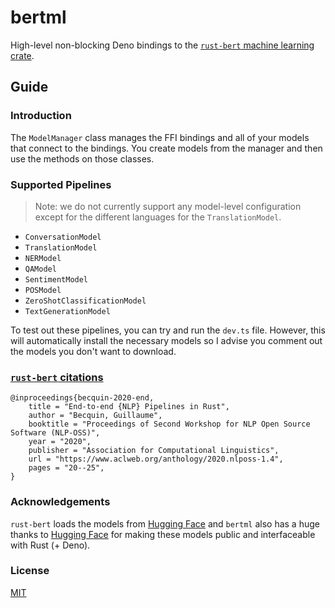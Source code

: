 # bertml

High-level non-blocking Deno bindings to the
[`rust-bert` machine learning crate](https://crates.io/crates/rust-bert).

## Guide

### Introduction

The `ModelManager` class manages the FFI bindings and all of your models that
connect to the bindings. You create models from the manager and then use the
methods on those classes.

### Supported Pipelines

> Note: we do not currently support any model-level configuration except for the
> different languages for the `TranslationModel`.

- `ConversationModel`
- `TranslationModel`
- `NERModel`
- `QAModel`
- `SentimentModel`
- `POSModel`
- `ZeroShotClassificationModel`
- `TextGenerationModel`

To test out these pipelines, you can try and run the `dev.ts` file. However,
this will automatically install the necessary models so I advise you comment out
the models you don't want to download.

### [`rust-bert` citations](https://github.com/guillaume-be/rust-bert#citation)

```
@inproceedings{becquin-2020-end,
    title = "End-to-end {NLP} Pipelines in Rust",
    author = "Becquin, Guillaume",
    booktitle = "Proceedings of Second Workshop for NLP Open Source Software (NLP-OSS)",
    year = "2020",
    publisher = "Association for Computational Linguistics",
    url = "https://www.aclweb.org/anthology/2020.nlposs-1.4",
    pages = "20--25",
}
```

### Acknowledgements

`rust-bert` loads the models from [Hugging Face](https://huggingface.co/) and
`bertml` also has a huge thanks to [Hugging Face](https://huggingface.co/) for
making these models public and interfaceable with Rust (+ Deno).

### License

[MIT](./LICENSE)

